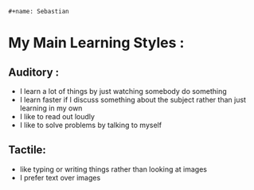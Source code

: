 ```{=org}
#+name: Sebastian
```
# My Main Learning Styles :

## Auditory :

-   I learn a lot of things by just watching somebody do something
-   I learn faster if I discuss something about the subject rather than
    just learning in my own
-   I like to read out loudly
-   I like to solve problems by talking to myself

## Tactile:

-   like typing or writing things rather than looking at images
-   I prefer text over images
